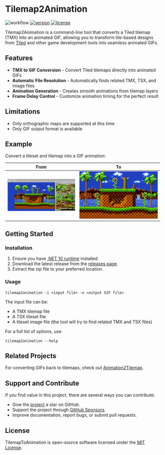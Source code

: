 # Tilemap2Animation

![workflow](https://img.shields.io/github/actions/workflow/status/vonhoff/Tilemap2Animation/dotnet.yml)
[![version](https://img.shields.io/badge/version-1.0.2-blue)](https://github.com/vonhoff/TilemapToAnimation/releases)
[![license](https://img.shields.io/badge/license-MIT-blue)](LICENSE)

Tilemap2Animation is a command-line tool that converts a Tiled tilemap (TMX) into an animated GIF, allowing you to
transform tile-based designs from [Tiled](https://www.mapeditor.org/) and other game development tools into seamless
animated GIFs.

## Features

- **TMX to GIF Conversion** - Convert Tiled tilemaps directly into animated GIFs
- **Automatic File Resolution** - Automatically finds related TMX, TSX, and image files
- **Animation Generation** - Creates smooth animations from tilemap layers
- **Frame Delay Control** - Customize animation timing for the perfect result

## Limitations

- Only orthographic maps are supported at this time
- Only GIF output format is available

## Example

Convert a tileset and tilemap into a GIF animation:

|                          From                          |                         To                          |
|:------------------------------------------------------:|:---------------------------------------------------:|
| ![Input](Resources/Screenshot%20from%202025-05-17.png) | <img src="Resources/Sonic_md_fg1.gif" width="1280"> |

## Getting Started

### Installation

1. Ensure you have [.NET 10 runtime](https://dotnet.microsoft.com/en-us/download/dotnet/10.0) installed.
2. Download the latest release from the [releases page](https://github.com/vonhoff/TilemapToAnimation/releases).
3. Extract the zip file to your preferred location.

### Usage

```
tilemap2animation -i <input file> -o <output GIF file>
```

The input file can be:

- A TMX tilemap file
- A TSX tileset file
- A tileset image file (the tool will try to find related TMX and TSX files)

For a full list of options, use:

```
tilemap2animation --help
```

## Related Projects

For converting GIFs back to tilemaps, check out [Animation2Tilemap](https://github.com/vonhoff/Animation2Tilemap).

## Support and Contribute

If you find value in this project, there are several ways you can contribute:

- Give the [project](https://github.com/vonhoff/Tilemap2Animation) a star on GitHub.
- Support the project through [GitHub Sponsors](https://github.com/sponsors/vonhoff).
- Improve documentation, report bugs, or submit pull requests.

## License

TilemapToAnimation is open-source software licensed under the [MIT License](LICENSE).
